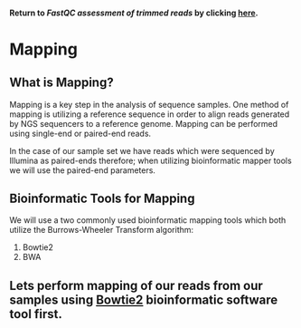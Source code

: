 #### Return to *FastQC assessment of trimmed reads* by clicking [here](https://github.com/rszymkiewicz/Comparison_of_Mappers/blob/master/5_Quality_Preparations_FastQC_CheckAfterTrimming.md).  

# Mapping
## What is Mapping? 
Mapping is a key step in the analysis of sequence samples. One method of mapping is utilizing a reference sequence in order to align reads generated by NGS sequencers to a reference genome. Mapping can be performed using single-end or paired-end reads. 

In the case of our sample set we have reads which were sequenced by Illumina as paired-ends therefore; when utilizing bioinformatic mapper tools we will use the paired-end parameters.  

## Bioinformatic Tools for Mapping
We will use a two commonly used bioinformatic mapping tools which both utilize the Burrows-Wheeler Transform algorithm:
1. Bowtie2
2. BWA

## Lets perform mapping of our reads from our samples using [Bowtie2](https://github.com/rszymkiewicz/Comparison_of_Mappers/blob/master/7_Mapping_Bowtie2.md) bioinformatic software tool first.
